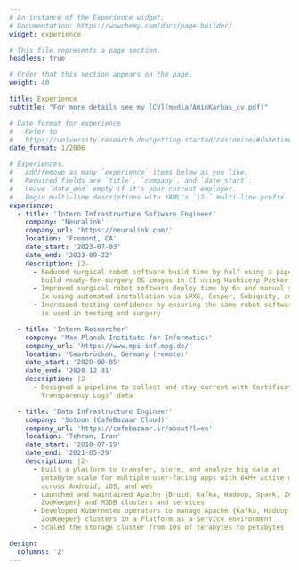 ```yaml
---
# An instance of the Experience widget.
# Documentation: https://wowchemy.com/docs/page-builder/
widget: experience

# This file represents a page section.
headless: true

# Order that this section appears on the page.
weight: 40

title: Experience
subtitle: "For more details see my [CV](media/AminKarbas_cv.pdf)"

# Date format for experience
#   Refer to
#   https://university.research.dev/getting-started/customize/#datetime-options
date_format: 1/2006

# Experiences.
#   Add/remove as many `experience` items below as you like.
#   Required fields are `title`, `company`, and `date_start`.
#   Leave `date_end` empty if it's your current employer.
#   Begin multi-line descriptions with YAML's `|2-` multi-line prefix.
experience:
  - title: 'Intern Infrastructure Software Engineer'
    company: 'Neuralink'
    company_url: 'https://neuralink.com/'
    location: 'Fremont, CA'
    date_start: '2023-07-03'
    date_end: '2023-09-22'
    description: |2-
      - Reduced surgical robot software build time by half using a pipeline to
        build ready-for-surgery OS images in CI using Hashicorp Packer and QEMU
      - Improved surgical robot software deploy time by 6x and manual steps by
        3x using automated installation via iPXE, Casper, Subiquity, and Curtin
      - Increased testing confidence by ensuring the same robot software state
        is used in testing and surgery

  - title: 'Intern Researcher'
    company: 'Max Planck Institute for Informatics'
    company_url: 'https://www.mpi-inf.mpg.de/'
    location: 'Saarbrücken, Germany (remote)'
    date_start: '2020-08-05'
    date_end: '2020-12-31'
    description: |2-
      - Designed a pipeline to collect and stay current with Certificate
        Transparency Logs’ data

  - title: 'Data Infrastructure Engineer'
    company: 'Sotoon (CafeBazaar Cloud)'
    company_url: 'https://cafebazaar.ir/about?l=en'
    location: 'Tehran, Iran'
    date_start: '2018-07-19'
    date_end: '2021-05-29'
    description: |2-
      - Built a platform to transfer, store, and analyze big data at
        petabyte scale for multiple user-facing apps with 84M+ active users
        across Android, iOS, and web
      - Launched and maintained Apache {Druid, Kafka, Hadoop, Spark, Zeppelin,
        ZooKeeper} and M3DB clusters and services
      - Developed Kubernetes operators to manage Apache {Kafka, Hadoop,
        ZooKeeper} clusters in a Platform as a Service environment
      - Scaled the storage cluster from 10s of terabytes to petabytes (100x)

design:
  columns: '2'
---
```

